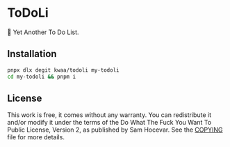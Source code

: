 # ToDoLi

🥔 Yet Another To Do List.

## Installation

```bash
pnpx dlx degit kwaa/todoli my-todoli
cd my-todoli && pnpm i
```

## License

This work is free, it comes without any warranty. You can redistribute it and/or modify it under the terms of the Do What The Fuck You Want To Public License, Version 2, as published by Sam Hocevar. See the [COPYING](COPYING) file for more details.
